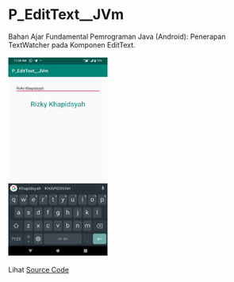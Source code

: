 # P_EditText__JVm
Bahan Ajar Fundamental Pemrograman Java (Android): Penerapan TextWatcher pada Komponen EditText.<br><br>
<img src="https://github.com/RizkyKhapidsyah/P_EditText__JVm/blob/master/results/Screenshot_20191124-113828.png" height=400px width=200px><br><br>
Lihat <a href="https://github.com/RizkyKhapidsyah/P_EditText__JVm/blob/master/app/src/main/java/com/rizkykhapidsyah/p_edittext__jvm/MainActivity.java">Source Code</a>

